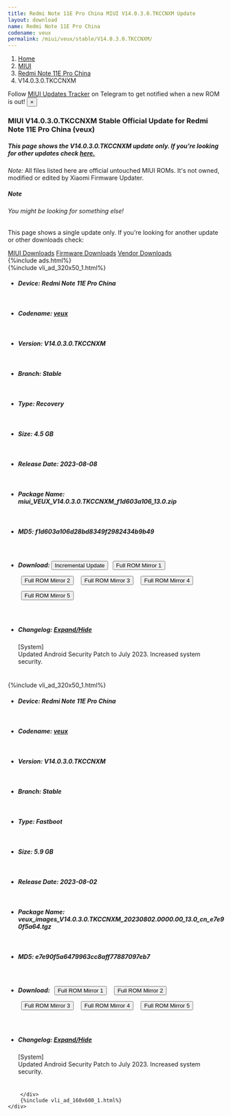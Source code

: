 ```yaml
---
title: Redmi Note 11E Pro China MIUI V14.0.3.0.TKCCNXM Update
layout: download
name: Redmi Note 11E Pro China
codename: veux
permalink: /miui/veux/stable/V14.0.3.0.TKCCNXM/
---
```

<nav aria-label="breadcrumb">
    <ol class="breadcrumb">
        <li class="breadcrumb-item"><a href="/">Home</a></li>
        <li class="breadcrumb-item"><a href="/miui/">MIUI</a></li>
        <li class="breadcrumb-item"><a href="/miui/veux/">Redmi Note 11E Pro China</a></li>
        <li class="breadcrumb-item active" aria-current="page">V14.0.3.0.TKCCNXM</li>
    </ol>
</nav>
<div class="alert alert-primary alert-dismissible fade show" role="alert">
    Follow <a href="https://t.me/MIUIUpdatesTracker" class="alert-link">MIUI Updates Tracker</a> on Telegram to get
    notified when a new ROM is out!
    <button type="button" class="close" data-dismiss="alert" aria-label="Close">
        <span aria-hidden="true">&times;</span>
    </button>
</div>
<div class="col-12 mx-auto">
    <h3 class="title bg-light p-2 rounded">MIUI V14.0.3.0.TKCCNXM Stable Official Update for Redmi Note 11E Pro China (veux)</h3>
    <h5>This page shows the V14.0.3.0.TKCCNXM update only. If you're looking for other updates check
        <a href="/miui/veux/">here.</a></h5>
    <p><i>Note: </i>All files listed here are official untouched MIUI ROMs.
        It's not owned, modified or edited by Xiaomi Firmware Updater.</p>
    <div class="card">
        <div class="card-body">
            <h5 class="card-title">Note</h5>
            <h6 class="card-subtitle mb-2 text-muted">You might be looking for something else!</h6>
            <p class="card-text">This page shows a single update only.
                If you're looking for another update or other downloads check:</p>
            <a href="/miui/" class="card-link">MIUI Downloads</a>
            <a href="/firmware/" class="card-link">Firmware Downloads</a>
            <a href="/vendor/" class="card-link">Vendor Downloads</a>
        </div>
    </div>
    {%include ads.html%}
    <div class="row justify-content-center">
        <div class="col-10" id="downloads">
                    <div class="card card-body">
            {%include vli_ad_320x50_1.html%}
            <ul class="list-unstyled">
                <li style="padding-bottom: 10px;">
                    <h5><b>Device: </b>Redmi Note 11E Pro China</h5>
                </li>
                <li style="padding-bottom: 10px;">
                    <h5><b>Codename: </b> <a href="/miui/veux/" target="_blank">veux</a> </h5>
                </li>
                <li style="padding-bottom: 10px;">
                    <h5><b>Version: </b>V14.0.3.0.TKCCNXM</h5>
                </li>
                <li style="padding-bottom: 10px;">
                    <h5><b>Branch: </b>Stable</h5>
                </li>
                <li style="padding-bottom: 10px;">
                    <h5><b>Type: </b>Recovery</h5>
                </li>
                <li style="padding-bottom: 10px;">
                    <h5><b>Size: </b>4.5 GB</h5>
                </li>
                <li style="padding-bottom: 10px;">
                    <h5><b>Release Date: </b>2023-08-08</h5>
                </li>
                <li style="padding-bottom: 10px;">
                    <h5><b>Package Name: </b><span id="filename" class="text-dark">miui_VEUX_V14.0.3.0.TKCCNXM_f1d603a106_13.0.zip</span></h5>
                </li>
                <li style="padding-bottom: 10px;">
                    <h5><b>MD5: </b><span id="md5" class="text-muted">f1d603a106d28bd8349f2982434b9b49</span></h5>
                </li>
                <li style="padding-bottom: 10px;">
                    <h5><b>Download: </b><button type="button" id="incremental_download" class="btn btn-warning" onclick="window.open('https://bigota.d.miui.com/V14.0.3.0.TKCCNXM/miui-blockota-veux-V14.0.1.0.TKCCNXM-V14.0.3.0.TKCCNXM-d0f08d4c94-13.0.zip', '_blank');"><i class="fa fa-download"></i> Incremental Update</button> <button type="button" id="download" class="btn btn-primary" style="margin: 7px;" onclick="window.open('https://cdnorg.d.miui.com/V14.0.3.0.TKCCNXM/miui_VEUX_V14.0.3.0.TKCCNXM_f1d603a106_13.0.zip', '_blank');"><i class="fa fa-download"></i> Full ROM Mirror 1</button> <button type="button" id="download" class="btn btn-primary" style="margin: 7px;" onclick="window.open('https://bkt-sgp-miui-ota-update-alisgp.oss-ap-southeast-1.aliyuncs.com/V14.0.3.0.TKCCNXM/miui_VEUX_V14.0.3.0.TKCCNXM_f1d603a106_13.0.zip', '_blank');"><i class="fa fa-download"></i> Full ROM Mirror 2</button> <button type="button" id="download" class="btn btn-primary" style="margin: 7px;" onclick="window.open('https://bn.d.miui.com/V14.0.3.0.TKCCNXM/miui_VEUX_V14.0.3.0.TKCCNXM_f1d603a106_13.0.zip', '_blank');"><i class="fa fa-download"></i> Full ROM Mirror 3</button> <button type="button" id="download" class="btn btn-primary" style="margin: 7px;" onclick="window.open('https://bigota.d.miui.com/V14.0.3.0.TKCCNXM/miui_VEUX_V14.0.3.0.TKCCNXM_f1d603a106_13.0.zip', '_blank');"><i class="fa fa-download"></i> Full ROM Mirror 4</button> <button type="button" id="download" class="btn btn-primary" style="margin: 7px;" onclick="window.open('https://hugeota.d.miui.com/V14.0.3.0.TKCCNXM/miui_VEUX_V14.0.3.0.TKCCNXM_f1d603a106_13.0.zip', '_blank');"><i class="fa fa-download"></i> Full ROM Mirror 5</button></h5>
                </li>
                <li style="padding-bottom: 10px;">
                    <h5><b>Changelog: </b><a href="#veux_1_changelog" data-toggle="collapse" role="button"
                            aria-expanded="false" aria-controls="veux_1_changelog"> <i class="fa fa-arrow-down"
                                aria-hidden="true"></i> Expand/Hide</a></h5>
                    <div class="collapse" id="veux_1_changelog">
                        <p id="changelog_text">[System]<br>Updated Android Security Patch to July 2023. Increased system security.</p>
                    </div>
                </li>
            </ul>
        </div>
        <div class="card card-body">
            {%include vli_ad_320x50_1.html%}
            <ul class="list-unstyled">
                <li style="padding-bottom: 10px;">
                    <h5><b>Device: </b>Redmi Note 11E Pro China</h5>
                </li>
                <li style="padding-bottom: 10px;">
                    <h5><b>Codename: </b> <a href="/miui/veux/" target="_blank">veux</a> </h5>
                </li>
                <li style="padding-bottom: 10px;">
                    <h5><b>Version: </b>V14.0.3.0.TKCCNXM</h5>
                </li>
                <li style="padding-bottom: 10px;">
                    <h5><b>Branch: </b>Stable</h5>
                </li>
                <li style="padding-bottom: 10px;">
                    <h5><b>Type: </b>Fastboot</h5>
                </li>
                <li style="padding-bottom: 10px;">
                    <h5><b>Size: </b>5.9 GB</h5>
                </li>
                <li style="padding-bottom: 10px;">
                    <h5><b>Release Date: </b>2023-08-02</h5>
                </li>
                <li style="padding-bottom: 10px;">
                    <h5><b>Package Name: </b><span id="filename" class="text-dark">veux_images_V14.0.3.0.TKCCNXM_20230802.0000.00_13.0_cn_e7e90f5a64.tgz</span></h5>
                </li>
                <li style="padding-bottom: 10px;">
                    <h5><b>MD5: </b><span id="md5" class="text-muted">e7e90f5a6479963cc8aff77887097eb7</span></h5>
                </li>
                <li style="padding-bottom: 10px;">
                    <h5><b>Download: </b> <button type="button" id="download" class="btn btn-primary" style="margin: 7px;" onclick="window.open('https://cdnorg.d.miui.com/V14.0.3.0.TKCCNXM/veux_images_V14.0.3.0.TKCCNXM_20230802.0000.00_13.0_cn_e7e90f5a64.tgz', '_blank');"><i class="fa fa-download"></i> Full ROM Mirror 1</button> <button type="button" id="download" class="btn btn-primary" style="margin: 7px;" onclick="window.open('https://bkt-sgp-miui-ota-update-alisgp.oss-ap-southeast-1.aliyuncs.com/V14.0.3.0.TKCCNXM/veux_images_V14.0.3.0.TKCCNXM_20230802.0000.00_13.0_cn_e7e90f5a64.tgz', '_blank');"><i class="fa fa-download"></i> Full ROM Mirror 2</button> <button type="button" id="download" class="btn btn-primary" style="margin: 7px;" onclick="window.open('https://bn.d.miui.com/V14.0.3.0.TKCCNXM/veux_images_V14.0.3.0.TKCCNXM_20230802.0000.00_13.0_cn_e7e90f5a64.tgz', '_blank');"><i class="fa fa-download"></i> Full ROM Mirror 3</button> <button type="button" id="download" class="btn btn-primary" style="margin: 7px;" onclick="window.open('https://bigota.d.miui.com/V14.0.3.0.TKCCNXM/veux_images_V14.0.3.0.TKCCNXM_20230802.0000.00_13.0_cn_e7e90f5a64.tgz', '_blank');"><i class="fa fa-download"></i> Full ROM Mirror 4</button> <button type="button" id="download" class="btn btn-primary" style="margin: 7px;" onclick="window.open('https://hugeota.d.miui.com/V14.0.3.0.TKCCNXM/veux_images_V14.0.3.0.TKCCNXM_20230802.0000.00_13.0_cn_e7e90f5a64.tgz', '_blank');"><i class="fa fa-download"></i> Full ROM Mirror 5</button></h5>
                </li>
                <li style="padding-bottom: 10px;">
                    <h5><b>Changelog: </b><a href="#veux_2_changelog" data-toggle="collapse" role="button"
                            aria-expanded="false" aria-controls="veux_2_changelog"> <i class="fa fa-arrow-down"
                                aria-hidden="true"></i> Expand/Hide</a></h5>
                    <div class="collapse" id="veux_2_changelog">
                        <p id="changelog_text">[System]<br>Updated Android Security Patch to July 2023. Increased system security.</p>
                    </div>
                </li>
            </ul>
        </div>

        </div>
        {%include vli_ad_160x600_1.html%}
    </div>
</div>
